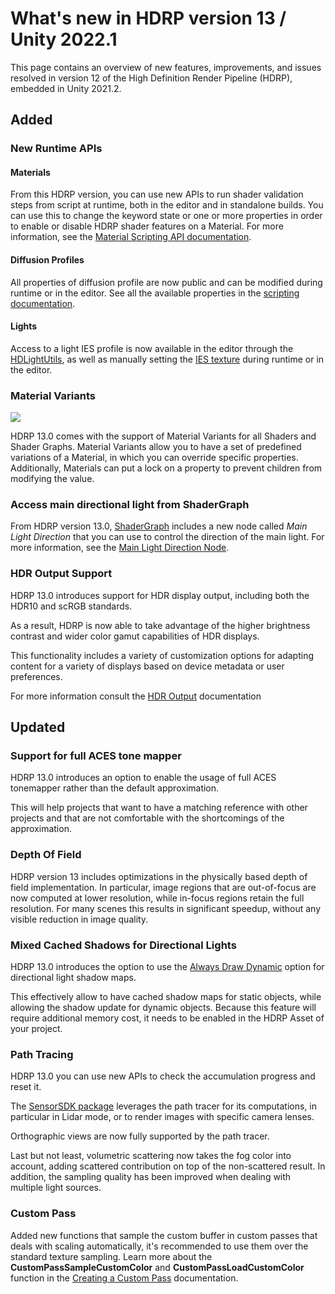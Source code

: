 # What's new in HDRP version 13 / Unity 2022.1

This page contains an overview of new features, improvements, and issues resolved in version 12 of the High Definition Render Pipeline (HDRP), embedded in Unity 2021.2.

## Added

### New Runtime APIs

#### Materials

From this HDRP version, you can use new APIs to run shader validation steps from script at runtime, both in the editor and in standalone builds. You can use this to change the keyword state or one or more properties in order to enable or disable HDRP shader features on a Material.
For more information, see the [Material Scripting API documentation](Material-API.md).

#### Diffusion Profiles

All properties of diffusion profile are now public and can be modified during runtime or in the editor.
See all the available properties in the [scripting documentation](../api/UnityEngine.Rendering.HighDefinition.DiffusionProfileSettings.html).

#### Lights

Access to a light IES profile is now available in the editor through the [HDLightUtils](../api/UnityEditor.Rendering.HighDefinition.HDLightUtils.html), as well as manually setting the [IES texture](../api/UnityEngine.Rendering.HighDefinition.HDAdditionalLightData.html#UnityEngine_Rendering_HighDefinition_HDAdditionalLightData_IESTexture) during runtime or in the editor.

### Material Variants

![](Images/material-variants.png)

HDRP 13.0 comes with the support of Material Variants for all Shaders and Shader Graphs.
Material Variants allow you to have a set of predefined variations of a Material, in which you can override specific properties.
Additionally, Materials can put a lock on a property to prevent children from modifying the value.

### Access main directional light from ShaderGraph

From HDRP version 13.0, [ShaderGraph](https://docs.unity3d.com/Packages/com.unity.shadergraph@13.1/manual/index.html) includes a new node called *Main Light Direction* that you can use to control the direction of the main light.
For more information, see the [Main Light Direction Node](https://docs.unity3d.com/Packages/com.unity.shadergraph@13.1/manual/Main-Light-Direction-Node.html).

### HDR Output Support

HDRP 13.0 introduces support for HDR display output, including both the HDR10 and scRGB standards.

As a result, HDRP is now able to take advantage of the higher brightness contrast and wider color gamut capabilities of HDR displays.

This functionality includes a variety of customization options for adapting content for a variety of displays based on device metadata or user preferences.

For more information consult the [HDR Output](HDR-Output.md) documentation

## Updated

### Support for full ACES tone mapper

HDRP 13.0 introduces an option to enable the usage of full ACES tonemapper rather than the default approximation.

This will help projects that want to have a matching reference with other projects and that are not comfortable with the shortcomings of the approximation.

### Depth Of Field
HDRP version 13 includes optimizations in the physically based depth of field implementation. In particular, image regions that are out-of-focus are now computed at lower resolution, while in-focus regions retain the full resolution. For many scenes this results in significant speedup, without any visible reduction in image quality.

### Mixed Cached Shadows for Directional Lights

HDRP 13.0 introduces the option to use the [Always Draw Dynamic](https://docs.unity3d.com/Packages/com.unity.render-pipelines.high-definition@13.1/manual/Shadows-in-HDRP.html#mixed-cached-shadow-maps) option for directional light shadow maps.

This effectively allow to have cached shadow maps for static objects, while allowing the shadow update for dynamic objects.
Because this feature will require additional memory cost, it needs to be enabled in the HDRP Asset of your project.

### Path Tracing

HDRP 13.0 you can use new APIs to check the accumulation progress and reset it.

The [SensorSDK package](https://docs.unity3d.com/Packages/com.unity.sensorsdk@1.0/manual/index.html) leverages the path tracer for its computations, in particular in Lidar mode, or to render images with specific camera lenses.

Orthographic views are now fully supported by the path tracer.

Last but not least, volumetric scattering now takes the fog color into account, adding scattered contribution on top of the non-scattered result. In addition, the sampling quality has been improved when dealing with multiple light sources.

### Custom Pass

Added new functions that sample the custom buffer in custom passes that deals with scaling automatically, it's recommended to use them over the standard texture sampling. Learn more about the **CustomPassSampleCustomColor** and **CustomPassLoadCustomColor** function in the [Creating a Custom Pass](Custom-Pass-Creating.md) documentation.
